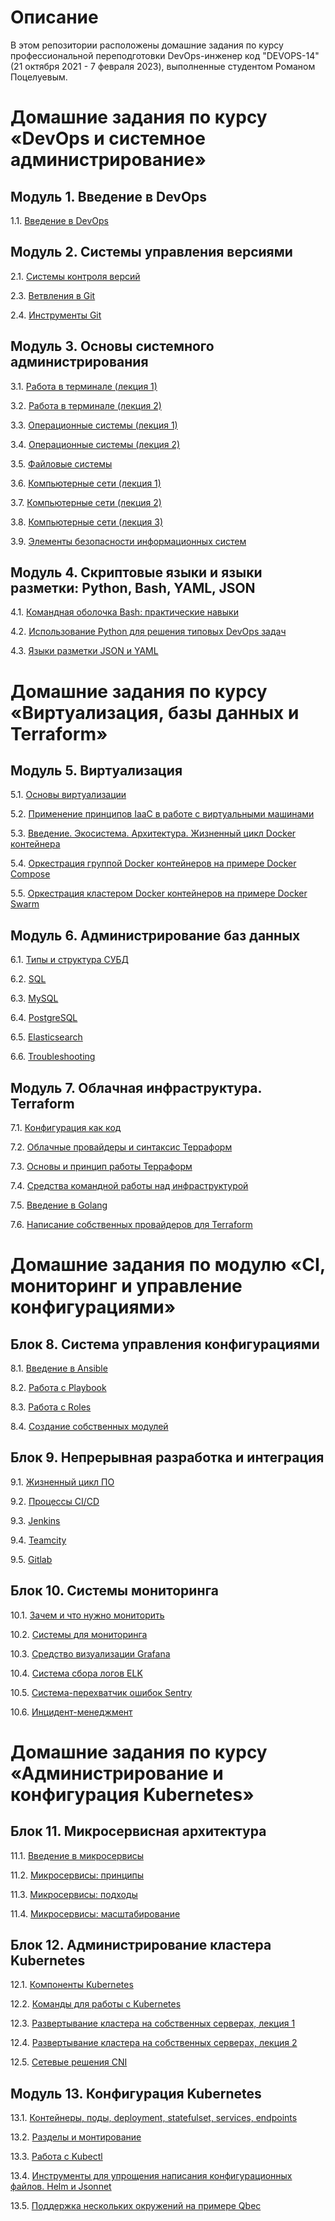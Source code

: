 # Описание

В этом репозитории расположены домашние задания по курсу профессиональной переподготовки DevOps-инженер код "DEVOPS-14" (21 октября 2021 - 7 февраля 2023), выполненные студентом Романом Поцелуевым.

# Домашние задания по курсу «DevOps и системное администрирование» 

## Модуль 1. Введение в DevOps

1.1. [Введение в DevOps](./01-intro-01)

## Модуль 2. Системы управления версиями

2.1. [Системы контроля версий](./02-git-01-vcs)

2.3. [Ветвления в Git](./02-git-03-branching)

2.4. [Инструменты Git](./02-git-04-tools)

## Модуль 3. Основы системного администрирования

3.1. [Работа в терминале (лекция 1)](./03-sysadmin-01-terminal)

3.2. [Работа в терминале (лекция 2)](./03-sysadmin-02-terminal)

3.3. [Операционные системы (лекция 1)](./03-sysadmin-03-os)

3.4. [Операционные системы (лекция 2)](./03-sysadmin-04-os)

3.5. [Файловые системы](./03-sysadmin-05-fs)

3.6. [Компьютерные сети (лекция 1)](./03-sysadmin-06-net)

3.7. [Компьютерные сети (лекция 2)](./03-sysadmin-07-net)

3.8. [Компьютерные сети (лекция 3)](./03-sysadmin-08-net)

3.9. [Элементы безопасности информационных систем](./03-sysadmin-09-security)

## Модуль 4. Скриптовые языки и языки разметки: Python, Bash, YAML, JSON

4.1. [Командная оболочка Bash: практические навыки](./04-script-01-bash)

4.2. [Использование Python для решения типовых DevOps задач](./04-script-02-py)

4.3. [Языки разметки JSON и YAML](./04-script-03-yaml)

# Домашние задания по курсу «Виртуализация, базы данных и Terraform»

## Модуль 5. Виртуализация

5.1. [Основы виртуализации](./05-virt-01-basics)

5.2. [Применение принципов IaaC в работе с виртуальными машинами](./05-virt-02-iaac)

5.3. [Введение. Экосистема. Архитектура. Жизненный цикл Docker контейнера](./05-virt-03-docker)

5.4. [Оркестрация группой Docker контейнеров на примере Docker Compose](./05-virt-04-docker-compose)

5.5. [Оркестрация кластером Docker контейнеров на примере Docker Swarm](./05-virt-05-docker-swarm)

## Модуль 6. Администрирование баз данных

6.1. [Типы и структура СУБД](./06-db-01-basics)

6.2. [SQL](./06-db-02-sql)

6.3. [MySQL](./06-db-03-mysql)

6.4. [PostgreSQL](./06-db-04-postgresql)

6.5. [Elasticsearch](./06-db-05-elasticsearch)

6.6. [Troubleshooting](./06-db-06-troubleshooting)

## Модуль 7. Облачная инфраструктура. Terraform

7.1. [Конфигурация как код](./07-terraform-01-intro)

7.2. [Облачные провайдеры и синтаксис Терраформ](./07-terraform-02-syntax)

7.3. [Основы и принцип работы Терраформ](./07-terraform-03-basic)

7.4. [Средства командной работы над инфраструктурой](./07-terraform-04-teamwork)

7.5. [Введение в Golang](./07-terraform-05-golang)

7.6. [Написание собственных провайдеров для Terraform](./07-terraform-06-providers)

# Домашние задания по модулю «CI, мониторинг и управление конфигурациями»

## Блок 8. Система управления конфигурациями

8.1. [Введение в Ansible](./08-ansible-01-base)

8.2. [Работа с Playbook](./08-ansible-02-playbook)

8.3. [Работа с Roles](./08-ansible-03-role)

8.4. [Создание собственных модулей](./08-ansible-04-module)

## Блок 9. Непрерывная разработка и интеграция

9.1. [Жизненный цикл ПО](./09-ci-01-intro)

9.2. [Процессы CI/CD](./09-ci-03-cicd)

9.3. [Jenkins](./09-ci-04-jenkins)

9.4. [Teamcity](./09-ci-05-TeamCity)

9.5. [Gitlab](./09-ci-06-gitlab)

## Блок 10. Системы мониторинга

10.1. [Зачем и что нужно мониторить](./10-monitoring-01-base)

10.2. [Системы для мониторинга](./10-monitoring-02-systems)

10.3. [Средство визуализации Grafana](./10-monitoring-03-grafana)

10.4. [Система сбора логов ELK](./10-monitoring-04-elk)

10.5. [Система-перехватчик ошибок Sentry](./10-monitoring-05-sentry)

10.6. [Инцидент-менеджмент](./10-monitoring-06-incident-management)

# Домашние задания по курсу «Администрирование и конфигурация Kubernetes»

## Блок 11. Микросервисная архитектура

11.1. [Введение в микросервисы](./11-microservices-01-intro)

11.2. [Микросервисы: принципы](./11-microservices-02-principles)

11.3. [Микросервисы: подходы](./11-microservices-03-approaches)

11.4. [Микросервисы: масштабирование](./11-microservices-04-scaling)

## Блок 12. Администрирование кластера Kubernetes

12.1. [Компоненты Kubernetes](./12-kubernetes-01-intro)

12.2. [Команды для работы с Kubernetes](./12-kubernetes-02-commands)

12.3. [Развертывание кластера на собственных серверах, лекция 1](./12-kubernetes-03-install-part-1)

12.4. [Развертывание кластера на собственных серверах, лекция 2](./12-kubernetes-04-install-part-2)

12.5. [Сетевые решения CNI](./12-kubernetes-05-cni)

## Модуль 13. Конфигурация Kubernetes

13.1. [Контейнеры, поды, deployment, statefulset, services, endpoints](./13-kubernetes-config-01-objects)

13.2. [Разделы и монтирование](./13-kubernetes-config-02-mounts)

13.3. [Работа c Kubectl](./13-kubernetes-config-03-kubectl)

13.4. [Инструменты для упрощения написания конфигурационных файлов. Helm и Jsonnet](./13-kubernetes-config-04-helm)

13.5. [Поддержка нескольких окружений на примере Qbec](./13-kubernetes-config-05-qbec)

